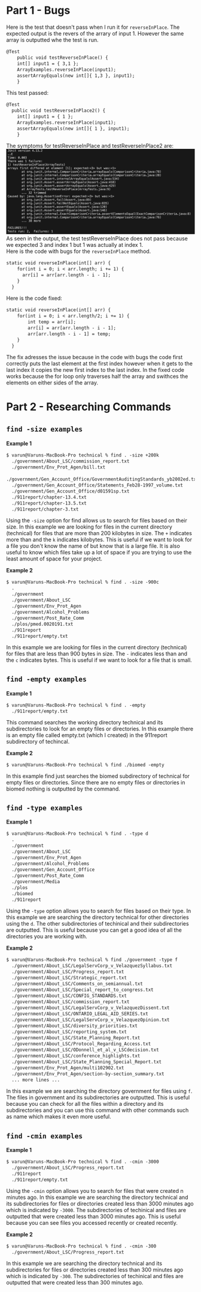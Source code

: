 # Part 1 - Bugs
Here is the test that doesn't pass when I run it for ```reverseInPlace```. The expected output is the revers of the arrary of input 1. However the same array is outputted whe the test is run.
```
@Test 
	public void testReverseInPlace() {
    int[] input1 = { 3,1 };
    ArrayExamples.reverseInPlace(input1);
    assertArrayEquals(new int[]{ 1,3 }, input1);
	}
```
This test passed:
```
@Test
  public void testReverseInPlace2() {
    int[] input1 = { 1 };
    ArrayExamples.reverseInPlace(input1);
    assertArrayEquals(new int[]{ 1 }, input1);
	}
```
The symptoms for testReverseInPlace and testReverseInPlace2 are:
![Image](symptom.png)
As seen in the output, the test testReverseInPlace does not pass because we expected 3 and index 1 but 1 was actually at index 1. \
Here is the code with bugs for the ```reverseInPlace``` method.
```
static void reverseInPlace(int[] arr) {
    for(int i = 0; i < arr.length; i += 1) {
      arr[i] = arr[arr.length - i - 1];
    }
  }
```
Here is the code fixed:
```
static void reverseInPlace(int[] arr) {
    for(int i = 0; i < arr.length/2; i += 1) {
        int temp = arr[i];
        arr[i] = arr[arr.length - i - 1];
        arr[arr.length - i - 1] = temp;
    }
  }
```
The fix adresses the issue because in the code with bugs the code first correctly puts the last element at the first index however when it gets to the last index it copies the new first index to the last index. In the fixed code works because the for loop only traverses half the array and swithces the elements on either sides of the array.



# Part 2 - Researching Commands
## ```find -size examples```
**Example 1**
```
$ varun@Varuns-MacBook-Pro technical % find . -size +200k 
  ./government/About_LSC/commission_report.txt
  ./government/Env_Prot_Agen/bill.txt
  ./government/Gen_Account_Office/GovernmentAuditingStandards_yb2002ed.txt
  ./government/Gen_Account_Office/Statements_Feb28-1997_volume.txt
  ./government/Gen_Account_Office/d01591sp.txt
  ./911report/chapter-13.4.txt
  ./911report/chapter-13.5.txt
  ./911report/chapter-3.txt
```
Using the ```-size``` option for find allows us to search for files based on their size. In this example we are looking for files in the current directory (technical) for files that are more than 200 kilobytes in size. The ```+``` indicates more than and the ```k``` indicates kilobytes. This is useful if we want to look for a file you don't know the name of but know that is a large file. It is also useful to know which files take up a lot of space if you are trying to use the least amount of space for your project. 

**Example 2**
```
$ varun@Varuns-MacBook-Pro technical % find . -size -900c 
  .
  ./government
  ./government/About_LSC
  ./government/Env_Prot_Agen
  ./government/Alcohol_Problems
  ./government/Post_Rate_Comm
  ./plos/pmed.0020191.txt
  ./911report
  ./911report/empty.txt
```
In this example we are looking for files in the current directory (technical) for files that are less than 900 bytes in size. The ```-``` indicates less than and the ```c``` indicates bytes. This is useful if we want to look for a file that is small.
## ```find -empty examples```
**Example 1**
```
$ varun@Varuns-MacBook-Pro technical % find . -empty
  ./911report/empty.txt
```
This command searches the working directory technical and its subdirectories to look for an empty files or directories. In this example there is an empty file called empty.txt (which I created) in the 911report subdirectory of techincal. 

**Example 2**
```
$ varun@Varuns-MacBook-Pro technical % find ./biomed -empty
```
In this example find just searches the biomed subdirectory of technical for empty files or directories. Since there are no empty files or directories in biomed nothing is outputted by the command.
## ```find -type examples```
**Example 1**
```
$ varun@Varuns-MacBook-Pro technical % find . -type d
  .
  ./government
  ./government/About_LSC
  ./government/Env_Prot_Agen
  ./government/Alcohol_Problems
  ./government/Gen_Account_Office
  ./government/Post_Rate_Comm
  ./government/Media
  ./plos
  ./biomed
  ./911report
```
Using the ```-type``` option allows you to search for files based on their type. In this example we are searching the directory technical for other directories using the ```d```. The other subdirectories of techinical and their subdirectories are outputted. This is useful because you can get a good idea of all the directories you are working with. 

**Example 2**
```
$ varun@Varuns-MacBook-Pro technical % find ./government -type f 
  ./government/About_LSC/LegalServCorp_v_VelazquezSyllabus.txt
  ./government/About_LSC/Progress_report.txt
  ./government/About_LSC/Strategic_report.txt
  ./government/About_LSC/Comments_on_semiannual.txt
  ./government/About_LSC/Special_report_to_congress.txt
  ./government/About_LSC/CONFIG_STANDARDS.txt
  ./government/About_LSC/commission_report.txt
  ./government/About_LSC/LegalServCorp_v_VelazquezDissent.txt
  ./government/About_LSC/ONTARIO_LEGAL_AID_SERIES.txt
  ./government/About_LSC/LegalServCorp_v_VelazquezOpinion.txt
  ./government/About_LSC/diversity_priorities.txt
  ./government/About_LSC/reporting_system.txt
  ./government/About_LSC/State_Planning_Report.txt
  ./government/About_LSC/Protocol_Regarding_Access.txt
  ./government/About_LSC/ODonnell_et_al_v_LSCdecision.txt
  ./government/About_LSC/conference_highlights.txt
  ./government/About_LSC/State_Planning_Special_Report.txt
  ./government/Env_Prot_Agen/multi102902.txt
  ./government/Env_Prot_Agen/section-by-section_summary.txt
  ... more lines ...
```
In this example we are searching the directory government for files using ```f```. The files in government and its subdirectories are outputted. This is useful because you can check for all the files within a directory and its subdirectories and you can use this command with other commands such as name which makes it even more useful.
## ```find -cmin examples```
**Example 1**
```
$ varun@Varuns-MacBook-Pro technical % find . -cmin -3000
  ./government/About_LSC/Progress_report.txt
  ./911report
  ./911report/empty.txt
```
Using the ```-cmin``` option allows you to search for files that were created n minutes ago. In this example we are searching the directory technical and its subdirectories for files or directories created less than 3000 minutes ago which is indicated by ```-3000```. The  subdirectories of techinical and files are outputted that were created less than 3000 minutes ago. This is useful because you can see files you accessed recently or created recently.

**Example 2**
```
$ varun@Varuns-MacBook-Pro technical % find . -cmin -300 
  ./government/About_LSC/Progress_report.txt
```
In this example we are searching the directory technical and its subdirectories for files or directories created less than 300 minutes ago which is indicated by ```-300```. The  subdirectories of techinical and files are outputted that were created less than 300 minutes ago.
